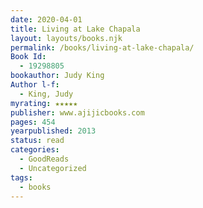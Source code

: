 ```yaml
---
date: 2020-04-01
title: Living at Lake Chapala
layout: layouts/books.njk
permalink: /books/living-at-lake-chapala/
Book Id:
  - 19298805
bookauthor: Judy King
Author l-f:
  - King, Judy
myrating: ★★★★★
publisher: www.ajijicbooks.com
pages: 454
yearpublished: 2013
status: read
categories:
  - GoodReads
  - Uncategorized
tags:
  - books
---
```

